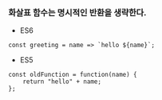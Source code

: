 ### 화살표 함수는 명시적인 반환을 생략한다.
+ ES6
```
const greeting = name => `hello ${name}`;
```

+ ES5
```
const oldFunction = function(name) {
    return "hello" + name;
};
```